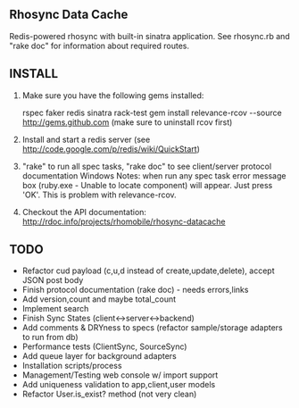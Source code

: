 Rhosync Data Cache
-------------------------------------------------------------

Redis-powered rhosync with built-in sinatra application. See rhosync.rb and "rake doc"
for information about required routes.

INSTALL
-------------------------------------------------------------
1. Make sure you have the following gems installed:

	rspec
	faker
	redis
	sinatra
	rack-test
	gem install relevance-rcov --source http://gems.github.com (make sure to uninstall rcov first)
	
2. Install and start a redis server (see http://code.google.com/p/redis/wiki/QuickStart)

3. "rake" to run all spec tasks, "rake doc" to see client/server protocol documentation
Windows Notes: when run any spec task error message box (ruby.exe - Unable to locate component) will appear. Just press 'OK'. 
This is problem with relevance-rcov.

4. Checkout the API documentation: http://rdoc.info/projects/rhomobile/rhosync-datacache

TODO
-------------------------------------------------------------
* Refactor cud payload (c,u,d instead of create,update,delete), accept JSON post body
* Finish protocol documentation (rake doc) - needs errors,links
* Add version,count and maybe total_count
* Implement search
* Finish Sync States (client<->server<->backend)
* Add comments & DRYness to specs (refactor sample/storage adapters to run from db)
* Performance tests (ClientSync, SourceSync)
* Add queue layer for background adapters
* Installation scripts/process
* Management/Testing web console w/ import support
* Add uniqueness validation to app,client,user models
* Refactor User.is_exist? method (not very clean)